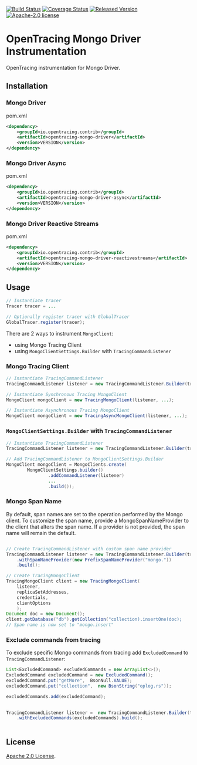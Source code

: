 [![Build Status][ci-img]][ci] [![Coverage Status][cov-img]][cov] [![Released Version][maven-img]][maven] [![Apache-2.0 license](https://img.shields.io/badge/license-Apache%202.0-blue.svg)](https://opensource.org/licenses/Apache-2.0)

# OpenTracing Mongo Driver Instrumentation
OpenTracing instrumentation for Mongo Driver.

## Installation

### Mongo Driver

pom.xml
```xml
<dependency>
    <groupId>io.opentracing.contrib</groupId>
    <artifactId>opentracing-mongo-driver</artifactId>
    <version>VERSION</version>
</dependency>
```

### Mongo Driver Async

pom.xml
```xml
<dependency>
    <groupId>io.opentracing.contrib</groupId>
    <artifactId>opentracing-mongo-driver-async</artifactId>
    <version>VERSION</version>
</dependency>
```

### Mongo Driver Reactive Streams

pom.xml
```xml
<dependency>
    <groupId>io.opentracing.contrib</groupId>
    <artifactId>opentracing-mongo-driver-reactivestreams</artifactId>
    <version>VERSION</version>
</dependency>
```

## Usage

```java
// Instantiate tracer
Tracer tracer = ...

// Optionally register tracer with GlobalTracer
GlobalTracer.register(tracer);
``` 

There are 2 ways to instrument `MongoClient`:
- using Mongo Tracing Client
- using `MongoClientSettings.Builder` with `TracingCommandListener`

### Mongo Tracing Client 

```java
// Instantiate TracingCommandListener
TracingCommandListener listener = new TracingCommandListener.Builder(tracer).build()

// Instantiate Synchronous Tracing MongoClient
MongoClient mongoClient = new TracingMongoClient(listener, ...);

// Instantiate Asynchronous Tracing MongoClient
MongoClient mongoClient = new TracingAsyncMongoClient(listener, ...);

```

### `MongoClientSettings.Builder` with `TracingCommandListener`
```java
// Instantiate TracingCommandListener
TracingCommandListener listener = new TracingCommandListener.Builder(tracer).build()

// Add TracingCommandListener to MongoClientSettings.Builder
MongoClient mongoClient = MongoClients.create(
        MongoClientSettings.builder()
                .addCommandListener(listener)
                ...
                .build());

```

### Mongo Span Name
By default, span names are set to the operation performed by the Mongo client. To customize the span name, provide a MongoSpanNameProvider to the client that alters the span name. If a provider is not provided, the span name will remain the default.

```java

// Create TracingCommandListener with custom span name provider
TracingCommandListener listener = new TracingCommandListener.Builder(tracer)\
    .withSpanNameProvider(new PrefixSpanNameProvider("mongo."))
    .build();

// Create TracingMongoClient
TracingMongoClient client = new TracingMongoClient(
    listener, 
    replicaSetAddresses, 
    credentials, 
    clientOptions 
    );
Document doc = new Document();
client.getDatabase("db").getCollection("collection).insertOne(doc);
// Span name is now set to "mongo.insert"
```

### Exclude commands from tracing
To exclude specific Mongo commands from tracing add `ExcludedCommand` to `TracingCommandListener`:
```java
List<ExcludedCommand> excludedCommands = new ArrayList<>();
ExcludedCommand excludedCommand = new ExcludedCommand();
excludedCommand.put("getMore",  BsonNull.VALUE);
excludedCommand.put("collection",  new BsonString("oplog.rs"));

excludedCommands.add(excludedCommand);

    
TracingCommandListener listener =  new TracingCommandListener.Builder(tracer)
    .withExcludedCommands(excludedCommands).build();    
    
```

## License

[Apache 2.0 License](./LICENSE).

[ci-img]: https://travis-ci.org/opentracing-contrib/java-mongo-driver.svg?branch=master
[ci]: https://travis-ci.org/opentracing-contrib/java-mongo-driver
[cov-img]: https://coveralls.io/repos/github/opentracing-contrib/java-mongo-driver/badge.svg?branch=master
[cov]: https://coveralls.io/github/opentracing-contrib/java-mongo-driver?branch=master
[maven-img]: https://img.shields.io/maven-central/v/io.opentracing.contrib/opentracing-mongo-driver.svg
[maven]: http://search.maven.org/#search%7Cga%7C1%7Copentracing-mongo-driver
